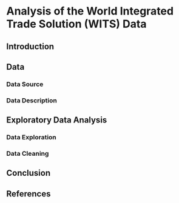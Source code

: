 # Analysis of the World Integrated Trade Solution (WITS) Data

## Introduction

## Data
### Data Source
### Data Description

## Exploratory Data Analysis
### Data Exploration

### Data Cleaning

## Conclusion

## References
```
